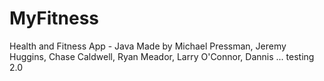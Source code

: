 # MyFitness
Health and Fitness App - Java
Made by Michael Pressman, Jeremy Huggins, Chase Caldwell, Ryan Meador, Larry O'Connor, Dannis ...
testing 2.0
